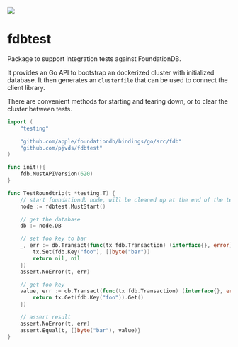 ![](https://github.com/hatf0/fdbtest/workflows/Go/badge.svg)

# fdbtest

Package to support integration tests against FoundationDB.

It provides an Go API to bootstrap an dockerized cluster with initialized database. 
It then generates an `clusterfile` that can be used to connect the client library. 

There are convenient methods for starting and tearing down, or to clear the cluster between tests.

```go
import (
	"testing"

	"github.com/apple/foundationdb/bindings/go/src/fdb"
	"github.com/pjvds/fdbtest"
)

func init(){
	fdb.MustAPIVersion(620)
}

func TestRoundtrip(t *testing.T) {
	// start foundationdb node, will be cleaned up at the end of the test automatically
	node := fdbtest.MustStart()

	// get the database
	db := node.DB

	// set foo key to bar
	_, err := db.Transact(func(tx fdb.Transaction) (interface{}, error) {
		tx.Set(fdb.Key("foo"), []byte("bar"))
		return nil, nil
	})
	assert.NoError(t, err)

	// get foo key
	value, err := db.Transact(func(tx fdb.Transaction) (interface{}, error) {
		return tx.Get(fdb.Key("foo")).Get()
	})

	// assert result
	assert.NoError(t, err)
	assert.Equal(t, []byte("bar"), value)}
}
```
